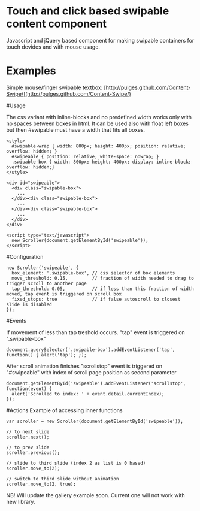 # Touch and click based swipable content component

Javascript and jQuery based component for making swipable containers for touch devides and with mouse usage.

# Examples

Simple mouse/finger swipable textbox: [http://pulges.github.com/Content-Swipe/](http://pulges.github.com/Content-Swipe/)

#Usage

The css variant with inline-blocks and no predefined width works only with no spaces between boxes in html.
It can be used also with float left boxes but then #swipable must have a width that fits all boxes.

    <style>
      #swipable-wrap { width: 800px; height: 400px; position: relative; overflow: hidden; }
      #swipeable { position: relative; white-space: nowrap; }
      .swipable-box { width: 800px; height: 400px; display: inline-block; overflow: hidden;}
    </style>

    <div id="swipeable">
      <div class="swipable-box">
        ...
      </div><div class="swipable-box">
        ...
      </div><div class="swipable-box">
        ...
      </div>
    </div>

    <script type="text/javascript">
      new Scroller(document.getElementById('swipeable'));
    </script>

#Configuration

    new Scroller('swipeable', {
      box_element: '.swipable-box', // css selector of box elements
      move_threshold: 0.15,         // fraction of width needed to drag to trigger scroll to another page
      tap_threshold: 0.05,          // if less than this fraction of width moved, tap event is triggered on scroll box
      fixed_stops: true             // if false autoscroll to closest slide is disabled
    });

#Events

If movement of less than tap treshold occurs. "tap" event is triggered on ".swipable-box"

    document.querySelector('.swipable-box').addEventListener('tap', function() { alert('tap'); });

After scroll animation finishes "scrollstop" event is triggered on "#swipeable" with index of scroll page position as second parameter

    document.getElementById('swipeable').addEventListener('scrollstop', function(event) {
      alert('Scrolled to index: ' + event.detail.currentIndex);
    });

#Actions
Example of accessing inner functions

    var scroller = new Scroller(document.getElementById('swipeable'));

    // to next slide
    scroller.next();

    // to prev slide
    scroller.previous();

    // slide to third slide (index 2 as list is 0 based)
    scroller.move_to(2);

    // switch to third slide without animation
    scroller.move_to(2, true);


NB! Will update the gallery example soon. Current one will not work with new library.
